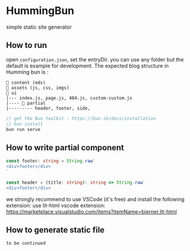 # HummingBun
simple static site generator

## How to run 
open `configuration.json`, set the entryDir. you can use any folder but the default is example for development.
The expected blog structure in Humming bun is :
```
📁 content (mds)
📁 assets (js, css, imgs)
📁 ui
|--- index.js, page.js, 404.js, custom-custom.js
|---- 📁 partial
|--------- header, footer, side,
```

```js
// get the Bun toolkit : https://bun.sh/docs/installation
// bun install
bun run serve
```

## How to write partial component
```typescript
const footer: string = String.raw`
<div>footer</div>
`

const header = (title: string): string => String.raw`
<div>footer</div>
```

we strongly recommend to use VSCode (it's free) and install the following extension: use lit-html vscode extension: https://marketplace.visualstudio.com/items?itemName=bierner.lit-html


## How to generate static file
```
to be continued
```